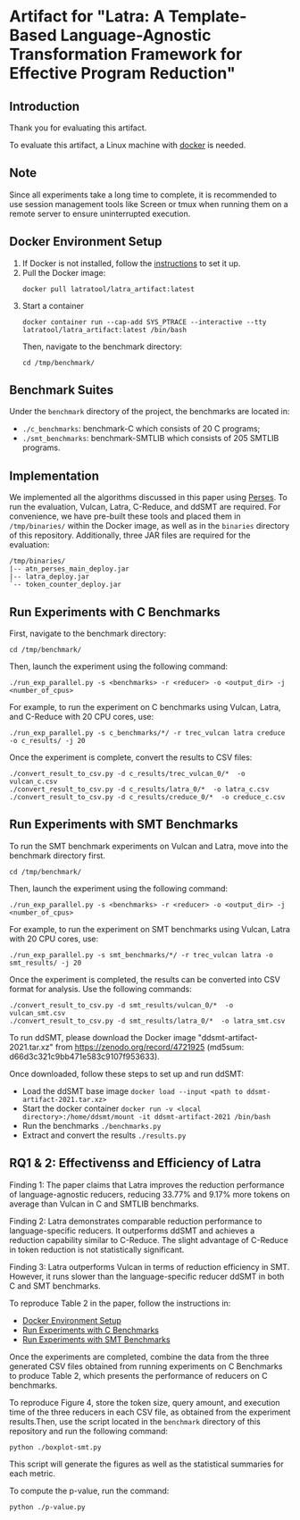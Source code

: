 # Artifact for "Latra: A Template-Based Language-Agnostic Transformation Framework for Effective Program Reduction"

## Introduction

Thank you for evaluating this artifact.

To evaluate this artifact, a Linux machine with [docker](https://docs.docker.com/get-docker/) is needed.

## Note

Since all experiments take a long time to complete, it is recommended to use session management tools like Screen or tmux when running them on a remote server to ensure uninterrupted execution.

## Docker Environment Setup

1. If Docker is not installed, follow the [instructions](https://docs.docker.com/get-docker/) to set it up.
2. Pull the Docker image:
   ```
   docker pull latratool/latra_artifact:latest
   ```
3. Start a container
   ```
   docker container run --cap-add SYS_PTRACE --interactive --tty latratool/latra_artifact:latest /bin/bash
   ```
   Then, navigate to the benchmark directory:
   ```
   cd /tmp/benchmark/
   ```

## Benchmark Suites

Under the `benchmark` directory of the project, the benchmarks are located in:
- `./c_benchmarks`: benchmark-C which consists of 20 C programs;
- `./smt_benchmarks`: benchmark-SMTLIB which consists of 205 SMTLIB programs.

## Implementation
We implemented all the algorithms discussed in this paper using [Perses](https://github.com/uw-pluverse/perses). To run the evaluation, Vulcan, Latra, C-Reduce, and ddSMT are required. For convenience, we have pre-built these tools and placed them in `/tmp/binaries/` within the Docker image, as well as in the `binaries` directory of this repository. Additionally, three JAR files are required for the evaluation:
```
/tmp/binaries/
|-- atn_perses_main_deploy.jar
|-- latra_deploy.jar
`-- token_counter_deploy.jar
```

## Run Experiments with C Benchmarks

First, navigate to the benchmark directory:
```
cd /tmp/benchmark/
```
Then, launch the experiment using the following command:
```
./run_exp_parallel.py -s <benchmarks> -r <reducer> -o <output_dir> -j <number_of_cpus>
```
For example, to run the experiment on C benchmarks using Vulcan, Latra, and C-Reduce with 20 CPU cores, use:
```
./run_exp_parallel.py -s c_benchmarks/*/ -r trec_vulcan latra creduce -o c_results/ -j 20
```
Once the experiment is complete, convert the results to CSV files:
```
./convert_result_to_csv.py -d c_results/trec_vulcan_0/*  -o vulcan_c.csv
./convert_result_to_csv.py -d c_results/latra_0/*  -o latra_c.csv
./convert_result_to_csv.py -d c_results/creduce_0/*  -o creduce_c.csv
```

## Run Experiments with SMT Benchmarks
To run the SMT benchmark experiments on Vulcan and Latra, move into the benchmark directory first.
```
cd /tmp/benchmark/
```
Then, launch the experiment using the following command:
```
./run_exp_parallel.py -s <benchmarks> -r <reducer> -o <output_dir> -j <number_of_cpus>
```
For example, to run the experiment on SMT benchmarks using Vulcan, Latra with 20 CPU cores, use:
```
./run_exp_parallel.py -s smt_benchmarks/*/ -r trec_vulcan latra -o smt_results/ -j 20
```
Once the experiment is completed, the results can be converted into CSV format for analysis. Use the following commands:
```
./convert_result_to_csv.py -d smt_results/vulcan_0/*  -o vulcan_smt.csv
./convert_result_to_csv.py -d smt_results/latra_0/*  -o latra_smt.csv
```

To run ddSMT, please download the Docker image "ddsmt-artifact-2021.tar.xz" from https://zenodo.org/record/4721925 (md5sum: d66d3c321c9bb471e583c9107f953633).

Once downloaded, follow these steps to set up and run ddSMT:
- Load the ddSMT base image `docker load --input <path to ddsmt-artifact-2021.tar.xz>`
- Start the docker container `docker run -v <local directory>:/home/ddsmt/mount -it ddsmt-artifact-2021 /bin/bash`
- Run the benchmarks `./benchmarks.py`
- Extract and convert the results `./results.py`

## RQ1 & 2: Effectivenss and Efficiency of Latra

Finding 1: The paper claims that Latra improves the reduction performance of language-agnostic reducers, reducing 33.77% and 9.17% more tokens on average than Vulcan in C and SMTLIB benchmarks. 

Finding 2: Latra demonstrates comparable reduction performance to language-specific reducers. It outperforms ddSMT and achieves a reduction capability similar to C-Reduce. The slight advantage of C-Reduce in token reduction is not statistically significant.

Finding 3: Latra outperforms Vulcan in terms of reduction efficiency in SMT. However, it runs slower than the language-specific reducer ddSMT in both C and SMT benchmarks.

To reproduce Table 2 in the paper, follow the instructions in:
- [Docker Environment Setup](#docker-environment-setup)
- [Run Experiments with C Benchmarks](#run-experiments-with-c-benchmarks)
- [Run Experiments with SMT Benchmarks](#run-experiments-with-smt-benchmarks)

Once the experiments are completed, combine the data from the three generated CSV files obtained from running experiments on C Benchmarks to produce Table 2, which presents the performance of reducers on C benchmarks.

To reproduce Figure 4, store the token size, query amount, and execution time of the three reducers in each CSV file, as obtained from the experiment results.Then, use the script located in the `benchmark` directory of this repository and run the following command:
```
python ./boxplot-smt.py
```
This script will generate the figures as well as the statistical summaries for each metric.

To compute the p-value, run the command:
```
python ./p-value.py
```